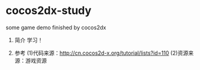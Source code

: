 # cocos2dx-study
some game demo finished by cocos2dx

1. 简介
  学习！
  
2. 参考
(1)代码来源：http://cn.cocos2d-x.org/tutorial/lists?id=110
(2)资源来源：游戏资源
